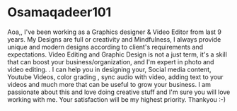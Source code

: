 # Osamaqadeer101
Aoa,, I've been working as a Graphics designer &amp; Video Editor from last 9 years. My Designs are full or creativity and Mindfulness, I always provide unique and modern designs according to client's requirements and expectations. Video Editing and Graphic Design is not a just term, it's a skill that can boost your business/organization, and I'm expert in photo and video editing. . I can help you in designing your, Social media content, Youtube Videos, color grading , sync audio with video, adding text to your videos and much more that can be useful to grow your business. I am passionate about this and love doing creative stuff and I'm sure you will love working with me. Your satisfaction will be my highest priority.   Thankyou :-)
